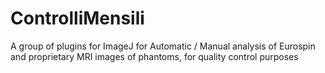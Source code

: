 ControlliMensili
================

A group of plugins for ImageJ for Automatic / Manual analysis of 
Eurospin and proprietary MRI images of phantoms, for quality control purposes


